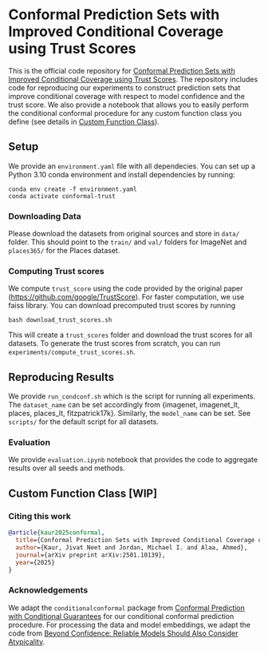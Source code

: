 # Conformal Prediction Sets with Improved Conditional Coverage using Trust Scores

This is the official code repository for [Conformal Prediction Sets with Improved Conditional Coverage using Trust Scores](https://arxiv.org/abs/2501.10139). The repository includes code for reproducing our experiments to construct prediction sets that improve conditional coverage with respect to model confidence and the trust score. We also provide a notebook that allows you to easily perform the conditional conformal procedure for any custom function class you define (see details in [Custom Function Class](#custom-function-class)).

## Setup

We provide an `environment.yaml` file with all dependecies. You can set up a Python 3.10 conda environment and install dependencies by running:
```
conda env create -f environment.yaml
conda activate conformal-trust
```

### Downloading Data

Please download the datasets from original sources and store in `data/` folder. This should point to the `train/` and `val/` folders for ImageNet and `places365/` for the Places dataset.

### Computing Trust scores

We compute `trust_score` using the code provided by the original paper (https://github.com/google/TrustScore). For faster computation, we use faiss library. You can download precomputed trust scores by running
```
bash download_trust_scores.sh
```
This will create a `trust_scores` folder and download the trust scores for all datasets. To generate the trust scores from scratch, you can run  `experiments/compute_trust_scores.sh`.

## Reproducing Results

We provide `run_condconf.sh` which is the script for running all experiments. The `dataset_name` can be set accordingly from {imagenet, imagenet_lt, places, places_lt, fitzpatrick17k}. Similarly, the `model_name` can be set. See `scripts/` for the default script for all datasets.

### Evaluation

We provide `evaluation.ipynb` notebook that provides the code to aggregate results over all seeds and methods.

## Custom Function Class [WIP]

### Citing this work

```bibtex
@article{kaur2025conformal,
  title={Conformal Prediction Sets with Improved Conditional Coverage using Trust Scores}, 
  author={Kaur, Jivat Neet and Jordan, Michael I. and Alaa, Ahmed}, 
  journal={arXiv preprint arXiv:2501.10139},
  year={2025}
}
```


### Acknowledgements

We adapt the `conditionalconformal` package from [Conformal Prediction with Conditional Guarantees](https://github.com/jjcherian/conditional-conformal) for our conditional conformal prediction procedure. For processing the data and model embeddings, we adapt the code from [Beyond Confidence: Reliable Models Should Also Consider Atypicality](https://github.com/mertyg/beyond-confidence-atypicality/tree/main).


